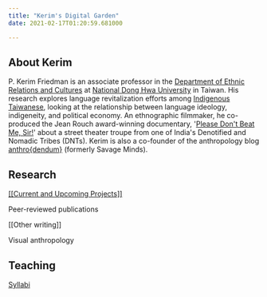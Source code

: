 ```yaml
---
title: "Kerim's Digital Garden"
date: 2021-02-17T01:20:59.681000

---
```


## About Kerim

P. Kerim Friedman is an associate professor in the [Department of Ethnic Relations and Cultures](https://rc025.ndhu.edu.tw/?Lang=en) at [National Dong Hwa University](https://epage.ndhu.edu.tw/bin/home.php?Lang=en) in Taiwan. His research explores language revitalization efforts among [Indigenous Taiwanese](https://en.wikipedia.org/wiki/Taiwanese_indigenous_peoples), looking at the relationship between language ideology, indigeneity, and political economy. An ethnographic filmmaker, he co-produced the Jean Rouch award-winning documentary, '[Please Don't Beat Me, Sir!](https://pleasedontbeatmesir.fournineandahalf.com)' about a street theater troupe from one of India's Denotified and Nomadic Tribes (DNTs). Kerim is also a co-founder of the anthropology blog [anthro{dendum}](https://anthrodendum.org) (formerly Savage Minds).  

## Research

<span class="roam-page">[[[Current and Upcoming Projects]]](current-and-upcoming-projects)</span>

Peer-reviewed publications

[[Other writing]]

Visual anthropology 

## Teaching

[Syllabi](https://kerim.oxus.net/syllabi/)
